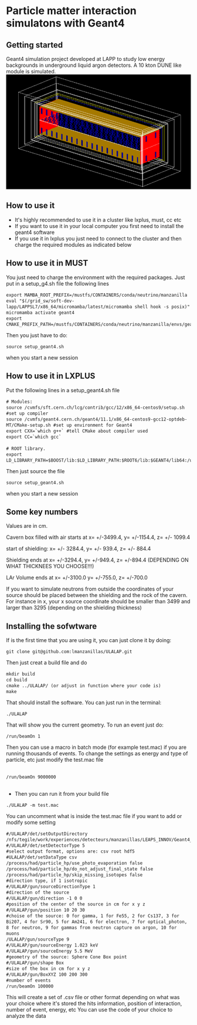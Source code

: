 # Particle matter interaction simulatons with Geant4



## Getting started

Geant4 simulation project developed at LAPP to study low energy backgrounds in underground liquid argon detectors. A 10 kton DUNE like module is simulated. 
![Alt text](images/10kton_LAr_module.png)

## How to use it

- It's highly recommended to use it in a cluster like lxplus, must, cc etc
- If you want to use it in your local computer you first need to install the geant4 software
- If you use it in lxplus you just need to connect to the cluster and then charge the required modules as indicated below

## How to use it in MUST
You just need to charge the environment with the required packages. Just put in a setup_g4.sh file the following lines
```
export MAMBA_ROOT_PREFIX=/mustfs/CONTAINERS/conda/neutrino/manzanilla
eval "$(/grid_sw/soft-dev-lapp/LAPPSL7/x86_64/micromamba/latest/micromamba shell hook -s posix)"
micromamba activate geant4
export CMAKE_PREFIX_PATH=/mustfs/CONTAINERS/conda/neutrino/manzanilla/envs/geant4/
```

Then you just have to do: 
```
source setup_geant4.sh

```
when you start a new session

## How to use it in LXPLUS
Put the following lines in a setup_geant4.sh file
```
# Modules:
source /cvmfs/sft.cern.ch/lcg/contrib/gcc/12/x86_64-centos9/setup.sh #set up compiler
source /cvmfs/geant4.cern.ch/geant4/11.1/x86_64-centos9-gcc12-optdeb-MT/CMake-setup.sh #set up environment for Geant4
export CXX=`which g++` #tell CMake about compiler used
export CC=`which gcc`

# ROOT library.
export LD_LIBRARY_PATH=$BOOST/lib:$LD_LIBRARY_PATH:$ROOT6/lib:$GEANT4/lib64:/usr/lib64/:/usr/lib

```

Then just source the file
```
source setup_geant4.sh

```
when you start a new session

## Some key numbers

Values are in cm. 

Cavern box filled with air starts at x= +/-3499.4, y= +/-1154.4, z= +/- 1099.4

start of shielding: x= +/- 3284.4, y= +/- 939.4, z= +/- 884.4
 
Shielding ends at x= +/-3294.4, y= +/-949.4, z= +/-894.4 (DEPENDING ON WHAT THICKNEES YOU CHOOSE!!!)

LAr Volume ends at x= +/-3100.0 y= +/-755.0, z= +/-700.0 

If you want to simulate neutrons from outside the coordinates of your source should be placed between the shielding and the rock of the cavern.
For instance in x, your x source coordinate should be smaller than 3499 and larger than 3295 (depending on the shielding thickness)

## Installing the sofwtware 

If is the first time that you are using it, you can just clone it by doing: 

```
git clone git@github.com:lmanzanillas/ULALAP.git

```
Then just creat a build file and do

```
mkdir build 
cd build
cmake ../ULALAP/ (or adjust in function where your code is)
make 

```
That should install the software. You can just run in the terminal: 
```
./ULALAP
```
That will show you the current geometry. To run an event just do: 
```
/run/beamOn 1
```
Then you can use a macro in batch mode (for example test.mac) if you are running thousands of events. To change the settings as energy and type of particle, etc just modify the test.mac file  

```

/run/beamOn 9000000


```

- Then you can run it from your build file 


```
./ULALAP -m test.mac

```
You can uncomment what is inside the test.mac file if you want to add or modify some setting

```
#/ULALAP/det/setOutputDirectory /nfs/tegile/work/experiences/detecteurs/manzanillas/LEAPS_INNOV/Geant4_output/ 
#/ULALAP/det/setDetectorType 5
#select output format, options are: csv root hdf5
#ULALAP/det/setDataType csv
/process/had/particle_hp/use_photo_evaporation false
/process/had/particle_hp/do_not_adjust_final_state false
/process/had/particle_hp/skip_missing_isotopes false
#direction type, if 1 isotropic
#/ULALAP/gun/sourceDirectionType 1
#direction of the source
#/ULALAP/gun/direction -1 0 0
#position of the center of the source in cm for x y z
#/ULALAP/gun/position 10 20 30
#choise of the source: 0 for gamma, 1 for Fe55, 2 for Cs137, 3 for Bi207, 4 for Sr90, 5 for Am241, 6 for electron, 7 for optical_photon, 8 for neutron, 9 for gammas from neutron capture on argon, 10 for muons 
/ULALAP/gun/sourceType 9
#/ULALAP/gun/sourceEnergy 1.023 keV
#/ULALAP/gun/sourceEnergy 5.5 MeV
#geometry of the source: Sphere Cone Box point
#/ULALAP/gun/shape Box
#size of the box in cm for x y z
#/ULALAP/gun/BoxXYZ 100 200 300
#number of events
/run/beamOn 100000

```
This will create a set of .csv file or other format depending on what was your choice where it's stored the hits information, position of interaction, number of event, energy, etc 
You can use the code of your choice to analyze the data  

